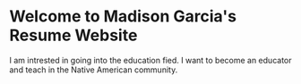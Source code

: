 # Welcome to Madison Garcia's Resume Website 
I am intrested in going into the education fied. 
I want to become an educator and teach in the Native American community.

